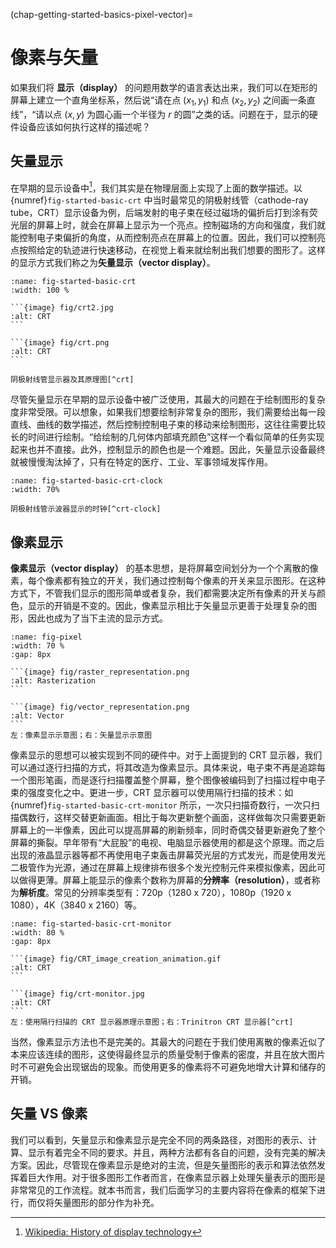 (chap-getting-started-basics-pixel-vector)=
# 像素与矢量

如果我们将 **显示（display）** 的问题用数学的语言表达出来，我们可以在矩形的屏幕上建立一个直角坐标系，然后说“请在点 $(x_1, y_1)$ 和点 $(x_2, y_2)$ 之间画一条直线”，“请以点 $(x, y)$ 为圆心画一个半径为 $r$ 的圆”之类的话。问题在于，显示的硬件设备应该如何执行这样的描述呢？

## 矢量显示

在早期的显示设备中[^history]，我们其实是在物理层面上实现了上面的数学描述。以{numref}`fig-started-basic-crt` 中当时最常见的阴极射线管（cathode-ray tube，CRT）显示设备为例，后端发射的电子束在经过磁场的偏折后打到涂有荧光层的屏幕上时，就会在屏幕上显示为一个亮点。控制磁场的方向和强度，我们就能控制电子束偏折的角度，从而控制亮点在屏幕上的位置。因此，我们可以控制亮点按照给定的轨迹进行快速移动，在视觉上看来就绘制出我们想要的图形了。这样的显示方式我们称之为**矢量显示（vector display）**。
[^history]:[Wikipedia: History of display technology](https://en.wikipedia.org/wiki/History_of_display_technology)

````{subfigure} AB 
:name: fig-started-basic-crt
:width: 100 %

```{image} fig/crt2.jpg
:alt: CRT
```

```{image} fig/crt.png
:alt: CRT
```

阴极射线管显示器及其原理图[^crt]
````
[^crt]:[Wikipedia: Cathode-ray tube](https://en.wikipedia.org/wiki/Cathode-ray_tube)


尽管矢量显示在早期的显示设备中被广泛使用，其最大的问题在于绘制图形的复杂度非常受限。可以想象，如果我们想要绘制非常复杂的图形，我们需要给出每一段直线、曲线的数学描述，然后控制控制电子束的移动来绘制图形，这往往需要比较长的时间进行绘制。“给绘制的几何体内部填充颜色”这样一个看似简单的任务实现起来也并不直接。此外，控制显示的颜色也是一个难题。因此，矢量显示设备最终就被慢慢淘汰掉了，只有在特定的医疗、工业、军事领域发挥作用。

```{figure} fig/Oscilloscope_clock.jpg
:name: fig-started-basic-crt-clock
:width: 70%

阴极射线管示波器显示的时钟[^crt-clock]
```
[^crt-clock]:[Wikipedia: Vector monitor](https://en.wikipedia.org/wiki/Vector_monitor)


## 像素显示

**像素显示（vector display）** 的基本思想，是将屏幕空间划分为一个个离散的像素，每个像素都有独立的开关，我们通过控制每个像素的开关来显示图形。在这种方式下，不管我们显示的图形简单或者复杂，我们都需要决定所有像素的开关与颜色，显示的开销是不变的。因此，像素显示相比于矢量显示更善于处理复杂的图形，因此也成为了当下主流的显示方式。

````{subfigure} AB 
:name: fig-pixel
:width: 70 %
:gap: 8px

```{image} fig/raster_representation.png
:alt: Rasterization
```

```{image} fig/vector_representation.png
:alt: Vector
```
左：像素显示示意图；右：矢量显示示意图
````

像素显示的思想可以被实现到不同的硬件中。对于上面提到的 CRT 显示器，我们可以通过逐行扫描的方式，将其改造为像素显示。具体来说，电子束不再是追踪每一个图形笔画，而是逐行扫描覆盖整个屏幕，整个图像被编码到了扫描过程中电子束的强度变化之中。更进一步，CRT 显示器可以使用隔行扫描的技术：如{numref}`fig-started-basic-crt-monitor` 所示，一次只扫描奇数行，一次只扫描偶数行，这样交替更新画面。相比于每次更新整个画面，这样做每次只需要更新屏幕上的一半像素，因此可以提高屏幕的刷新频率，同时奇偶交替更新避免了整个屏幕的撕裂。早年带有“大屁股”的电视、电脑显示器使用的都是这个原理。而之后出现的液晶显示器等都不再使用电子束轰击屏幕荧光层的方式发光，而是使用发光二极管作为光源，通过在屏幕上规律排布很多个发光控制元件来模拟像素，因此可以做得更薄。屏幕上能显示的像素个数称为屏幕的**分辨率（resolution）**，或者称为**解析度**。常见的分辨率类型有：720p（1280 x 720），1080p（1920 x 1080），4K（3840 x 2160）等。


````{subfigure} AB 
:name: fig-started-basic-crt-monitor
:width: 80 %
:gap: 8px

```{image} fig/CRT_image_creation_animation.gif
:alt: CRT
```

```{image} fig/crt-monitor.jpg
:alt: CRT
```
左：使用隔行扫描的 CRT 显示器原理示意图；右：Trinitron CRT 显示器[^crt]
````

当然，像素显示方法也不是完美的。其最大的问题在于我们使用离散的像素近似了本来应该连续的图形，这使得最终显示的质量受制于像素的密度，并且在放大图片时不可避免会出现锯齿的现象。而使用更多的像素将不可避免地增大计算和储存的开销。

## 矢量 VS 像素

我们可以看到，矢量显示和像素显示是完全不同的两条路径，对图形的表示、计算、显示有着完全不同的要求。并且，两种方法都有各自的问题，没有完美的解决方案。因此，尽管现在像素显示是绝对的主流，但是矢量图形的表示和算法依然发挥着巨大作用。对于很多图形工作者而言，在像素显示器上处理矢量表示的图形是非常常见的工作流程。就本书而言，我们后面学习的主要内容将在像素的框架下进行，而仅将矢量图形的部分作为补充。